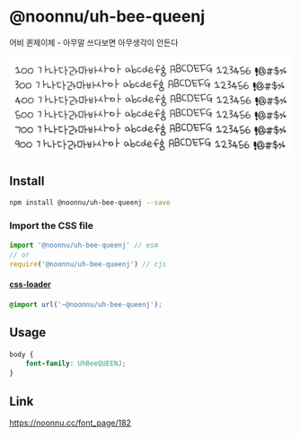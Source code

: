 # @noonnu/uh-bee-queenj

어비 퀸제이체 - 아무말 쓰다보면 아무생각이 안든다

![example](./example.png)

## Install

```bash
npm install @noonnu/uh-bee-queenj --save
```

### Import the CSS file

```js
import '@noonnu/uh-bee-queenj' // esm
// or
require('@noonnu/uh-bee-queenj') // cjs
```

#### [css-loader](https://github.com/webpack-contrib/css-loader)

```css
@import url('~@noonnu/uh-bee-queenj');
```

## Usage

```css
body {
    font-family: UhBeeQUEENJ;
}
```

## Link

https://noonnu.cc/font_page/182
